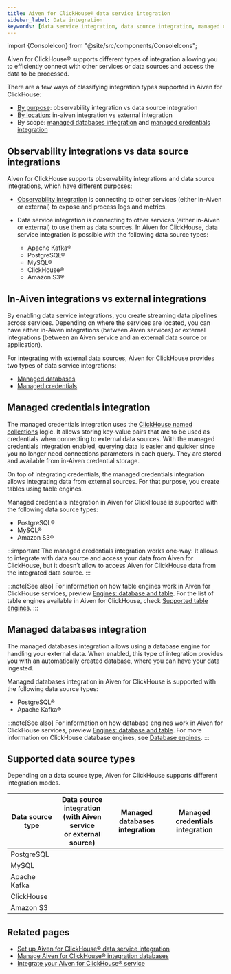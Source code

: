 ```yaml
---
title: Aiven for ClickHouse® data service integration
sidebar_label: Data integration
keywords: [data service integration, data source integration, managed credentials integration, managed databases integration, named collections]
---
```


import {ConsoleIcon} from "@site/src/components/ConsoleIcons";

Aiven for ClickHouse® supports different types of integration allowing you to efficiently connect with other services or data sources and access the data to be processed.

There are a few ways of classifying integration types supported in Aiven for ClickHouse:

- [By purpose](/docs/products/clickhouse/concepts/data-integration-overview#observability-integrations-vs-data-source-integrations):
  observability integration vs data source integration
- [By location](/docs/products/clickhouse/concepts/data-integration-overview#in-aiven-integrations-vs-external-integrations):
  in-aiven integration vs external integration
- By scope: [managed databases integration](/docs/products/clickhouse/concepts/data-integration-overview#managed-databases-integration) and
  [managed credentials integration](/docs/products/clickhouse/concepts/data-integration-overview#managed-credentials-integration)

## Observability integrations vs data source integrations

Aiven for ClickHouse supports observability integrations and data source integrations,
which have different purposes:

- [Observability integration](/docs/products/clickhouse/howto/list-integrations) is
  connecting to other services (either in-Aiven or external) to expose and process logs
  and metrics.
- Data service integration is connecting to other services (either in-Aiven or external)
  to use them as data sources. In Aiven for ClickHouse, data service integration is
  possible with the following data source types:

  - Apache Kafka®
  - PostgreSQL®
  - MySQL®
  - ClickHouse®
  - Amazon S3®

## In-Aiven integrations vs external integrations

By enabling data service integrations, you create streaming data pipelines across
services. Depending on where the services are located, you can have either in-Aiven
integrations (between Aiven services) or external integrations (between an Aiven service
and an external data source or application).

For integrating with external data sources, Aiven for ClickHouse provides two types of
data service integrations:

- [Managed databases](/docs/products/clickhouse/concepts/data-integration-overview#managed-databases-integration)
- [Managed credentials](/docs/products/clickhouse/concepts/data-integration-overview#managed-credentials-integration)

## Managed credentials integration

The managed credentials integration uses the
[ClickHouse named collections](https://clickhouse.com/docs/en/operations/named-collections)
logic. It allows storing key-value pairs that are to be used as credentials when
connecting to external data sources. With the managed credentials integration enabled,
querying data is easier and quicker since you no longer need connections parameters in each
query. They are stored and available from in-Aiven credential storage.

On top of integrating credentials, the managed credentials integration allows integrating
data from external sources. For that purpose, you create tables using table engines.

Managed credentials integration in Aiven for ClickHouse is supported with the following
data source types:

- PostgreSQL®
- MySQL®
- Amazon S3®

:::important
The managed credentials integration works one-way: It allows to integrate with data source
and access your data from Aiven for ClickHouse, but it doesn’t allow to access Aiven for
ClickHouse data from the integrated data source.
:::

:::note[See also]
For information on how table engines work in Aiven for ClickHouse services, preview
[Engines: database and table](/docs/products/clickhouse/concepts/service-architecture#engines-database-and-table).
For the list of table engines available in Aiven for ClickHouse, check
[Supported table engines](/docs/products/clickhouse/reference/supported-table-engines).
:::

## Managed databases integration

The managed databases integration allows using a database engine for handling your
external data. When enabled, this type of integration provides you with an automatically
created database, where you can have your data ingested.

Managed databases integration in Aiven for ClickHouse is supported with the following
data source types:

- PostgreSQL®
- Apache Kafka®

:::note[See also]
For information on how database engines work in Aiven for ClickHouse services, preview
[Engines: database and table](/docs/products/clickhouse/concepts/service-architecture#engines-database-and-table).
For more information on ClickHouse database engines, see
[Database engines](https://clickhouse.com/docs/en/engines/database-engines).
:::

## Supported data source types

Depending on a data source type, Aiven for ClickHouse supports different integration modes.

| Data source type | Data source integration<br/>(with Aiven service <br/>or external source)| Managed databases integration| Managed credentials integration |
|------------------|----------------------------|------------------------------|---------------------------------|
| PostgreSQL       | <ConsoleIcon name="tick"/> | <ConsoleIcon name="tick"/>   | <ConsoleIcon name="tick"/>      |
| MySQL            | <ConsoleIcon name="tick"/> | <ConsoleIcon name="cross"/>  | <ConsoleIcon name="tick"/>      |
| Apache Kafka     | <ConsoleIcon name="tick"/> | <ConsoleIcon name="tick"/>   | <ConsoleIcon name="cross"/>     |
| ClickHouse       | <ConsoleIcon name="tick"/> | <ConsoleIcon name="cross"/>  | <ConsoleIcon name="tick"/>     |
| Amazon S3        | <ConsoleIcon name="tick"/> | <ConsoleIcon name="cross"/>  | <ConsoleIcon name="tick"/>      |

## Related pages

- [Set up Aiven for ClickHouse® data service integration](/docs/products/clickhouse/howto/data-service-integration)
- [Manage Aiven for ClickHouse® integration databases](/docs/products/clickhouse/howto/integration-databases)
- [Integrate your Aiven for ClickHouse® service](/docs/products/clickhouse/howto/list-integrations)
